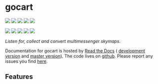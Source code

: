 # gocart

<!-- INFO BADGES -->  

[![](https://img.shields.io/pypi/pyversions/gocart)](https://pypi.org/project/gocart/)
[![](https://img.shields.io/pypi/v/gocart)](https://pypi.org/project/gocart/)
[![](https://img.shields.io/conda/vn/conda-forge/gocart)](https://anaconda.org/conda-forge/gocart)
[![](https://pepy.tech/badge/gocart)](https://pepy.tech/project/gocart)
[![](https://img.shields.io/github/license/thespacedoctor/gocart)](https://github.com/thespacedoctor/gocart)

<!-- STATUS BADGES -->  

[![](https://soxs-eso-data.org/ci/buildStatus/icon?job=gocart%2Fmaster&subject=build%20master)](https://soxs-eso-data.org/ci/blue/organizations/jenkins/gocart/activity?branch=master)
[![](https://soxs-eso-data.org/ci/buildStatus/icon?job=gocart%2Fdevelop&subject=build%20dev)](https://soxs-eso-data.org/ci/blue/organizations/jenkins/gocart/activity?branch=develop)
[![](https://cdn.jsdelivr.net/gh/thespacedoctor/gocart@master/coverage.svg)](https://raw.githack.com/thespacedoctor/gocart/master/htmlcov/index.html)
[![](https://readthedocs.org/projects/gocart/badge/?version=master)](https://gocart.readthedocs.io/en/master/)
[![](https://img.shields.io/github/issues/thespacedoctor/gocart/type:%20bug?label=bug%20issues)](https://github.com/thespacedoctor/gocart/issues?q=is%3Aissue+is%3Aopen+label%3A%22type%3A+bug%22+)  

*Listen for, collect and convert multimessenger skymaps*.

Documentation for gocart is hosted by [Read the Docs](https://gocart.readthedocs.io/en/master/) (
[development version](https://gocart.readthedocs.io/en/develop/) and [master version](https://gocart.readthedocs.io/en/master/)). The code lives on [github](https://github.com/thespacedoctor/gocart). Please report any issues you find [here](https://github.com/thespacedoctor/gocart/issues).

## Features





